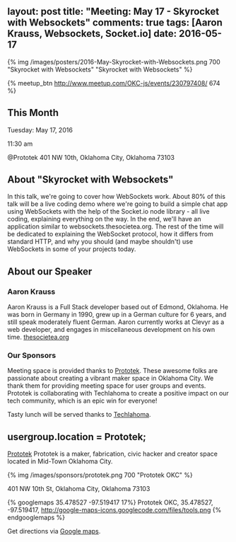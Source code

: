 layout: post
title: "Meeting: May 17 - Skyrocket with Websockets"
comments: true
tags: [Aaron Krauss, Websockets, Socket.io]
date: 2016-05-17
---

{% img /images/posters/2016-May-Skyrocket-with-Websockets.png 700 "Skyrocket with Websockets" "Skyrocket with Websockets" %}

{% meetup_btn http://www.meetup.com/OKC-js/events/230797408/ 674 %}

## This Month
Tuesday: May 17, 2016

11:30 am

@Prototek
401 NW 10th,
Oklahoma City, Oklahoma
73103


## About "Skyrocket with Websockets"
In this talk, we're going to cover how WebSockets work. About 80% of this talk will be a live coding demo where we're going to build a simple chat app using WebSockets with the help of the Socket.io node library - all live coding, explaining everything on the way. In the end, we'll have an application similar to websockets.thesocietea.org. The rest of the time will be dedicated to explaining the WebSocket protocol, how it differs from standard HTTP, and why you should (and maybe shouldn't) use WebSockets in some of your projects today.

## About our Speaker

### Aaron Krauss
Aaron Krauss is a Full Stack developer based out of Edmond, Oklahoma. He was born in Germany in 1990, grew up in a German culture for 6 years, and still speak moderately fluent German. Aaron currently works at Clevyr as a web developer, and engages in miscellaneous development on his own time.
[thesocietea.org](https://thesocietea.org/)

<!-- more -->

### Our Sponsors
Meeting space is provided thanks to [Prototek](http://www.prototekokc.com). These awesome folks are passionate about creating a vibrant maker space in Oklahoma City. We thank them for providing meeting space for user groups and events. Prototek is collaborating with Techlahoma to create a positive impact on our tech community, which is an epic win for everyone!

Tasty lunch will be served thanks to [Techlahoma](http://techlahoma.org/).

## usergroup.location = Prototek;

[Prototek](http://prototekokc.com/) Prototek is a maker, fabrication, civic hacker and creator space located in Mid-Town Oklahoma City.

{% img /images/sponsors/prototek.png 700 "Prototek OKC" %}

401 NW 10th St, Oklahoma City, Oklahoma 73103

{% googlemaps 35.478527 -97.519417 17%}
  Prototek OKC, 35.478527, -97.519417, http://google-maps-icons.googlecode.com/files/tools.png
{% endgooglemaps %}

Get directions via [Google maps](https://www.google.com/maps/place/401+NW+10th+St/@35.478527,-97.519417,17z/data=!3m1!4b1!4m2!3m1!1s0x87b21733fd30d655:0xce3a1cd9b95c8415).
